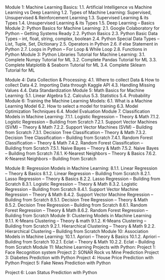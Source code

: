 
Module 1: Machine Learning Basics:
1.1. Artificial Intelligence vs Machine Learning vs Deep Learning
1.2. Types of Machine Learning: Supervised, Unsupervised &amp; Reinforcement Learning
1.3. Supervised Learning &amp; its Types
1.4. Unsupervised Learning &amp; its Types
1.5. Deep Learning – Basics
Module 2: Python Basics for Machine Learning:
2.1. Google Colaboratory for Python – Getting Systems Ready
2.2. Python Basics
2.3. Python Basic Data Types – int, float, string, complex, boolean
2.4. Python Special Data Types – List, Tuple, Set, Dictionary
2.5. Operators in Python
2.6. if else Statement in Python
2.7. Loops in Python – For Loop &amp; While Loop
2.8. Functions in Python
Module 3: Python Libraries Tutorial for Machine Learning:
3.1. Complete Numpy Tutorial for ML
3.2. Complete Pandas Tutorial for ML
3.3. Complete Matplotlib &amp; Seaborn Tutorial for ML
3.4. Complete Sklearn Tutorial for ML

Module 4: Data Collection &amp; Processing:
4.1. Where to collect Data &amp; How to collect Data
4.2. Importing Data through Kaggle API
4.3. Handling Missing Values
4.4. Data Standardization
Module 5: Math Basics for Machine Learning:
5.1. Linear Algebra
5.2. Calculus
5.3. Statistics
5.4. Probability
Module 6: Training the Machine Learning Models:
6.1. What is a Machine Learning Model
6.2. How to select a model for training
6.3. Model Optimization Techniques
6.4. Model Evaluation
Module 7. Classification Models in Machine Learning:
7.1.1. Logistic Regression – Theory &amp; Math
7.1.2. Logistic Regression – Building from Scratch
7.2.1. Support Vector Machines (SVM) – Theory &amp; Math
7.2.2. Support Vector Machines (SVM) – Building from Scratch
7.3.1. Decision Tree Classification – Theory &amp; Math
7.3.2. Decision Tree Classification – Building from Scratch
7.4.1. Random Forest Classification – Theory &amp; Math
7.4.2. Random Forest Classification – Building from Scratch
7.5.1. Naive Bayes – Theory &amp; Math
7.5.2. Naive Bayes – Building from Scratch
7.6.1. K-Nearest Neighbors – Theory &amp; Basics
7.6.2. K-Nearest Neighbors – Building from Scratch

Module 8: Regression Models in Machine Learning:
8.1.1. Linear Regression – Theory &amp; Basics
8.1.2. Linear Regression – Building from Scratch
8.2.1. Lasso Regression – Theory &amp; Basics
8.2.2. Lasso Regression – Building from Scratch
8.3.1. Logistic Regression – Theory &amp; Math
8.3.2. Logistic Regression – Building from Scratch
8.4.1. Support Vector Machine Regression – Theory &amp; Math
8.4.2. Support Vector Machine Regression – Building from Scratch
8.5.1. Decision Tree Regression – Theory &amp; Math
8.5.2. Decision Tree Regression – Building from Scratch
8.6.1. Random Forest Regression – Theory &amp; Math
8.6.2. Random Forest Regression – Building from Scratch
Module 9: Clustering Models in Machine Learning
9.1.1. K-Means Clustering – Theory &amp; math
9.1.2. K-Means Clustering – Building from Scratch
9.2.1. Hierarchical Clustering – Theory &amp; Math
9.2.2. Hierarchical Clustering – Building from Scratch
Module 10: Association Models in Machine Learning:
10.1.1. Apriori – Theory &amp; Basics
10.1.2. Apriori – Building from Scratch
10.2.1. Eclat – Theory &amp; Math
10.2.2. Eclat – Building from Scratch
Module 11: Machine Learning Projects with Python:
Project 1: Face Recognition system
Project 2: SONAR Rock vs Mine Prediction
Project 3: Diabetes Prediction with Python
Project 4: House Price Prediction with Python
Project 5: Fake News Prediction with Python

Project 6: Loan Status Prediction with Python